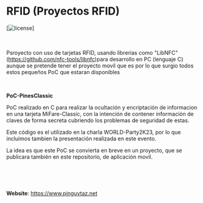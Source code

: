 # RFID  (Proyectos RFID)

[![license](https://www.pinguytaz.net/IMG_GITHUB/gplv3-with-text-84x42.png)] 
<BR><BR><BR>

Psroyecto con uso de tarjetas RFID, usando librerias como "LibNFC" (https://github.com/nfc-tools/libnfc)para desarrollo en PC (lenguaje C) aunque se pretende tener el proyecto movil que es por lo que surgio todos estos pequeños PoC que estaran disponibles

<BR>

__PoC-PinesClassic__ 

 PoC realizado en C para realizar la ocultación y encriptación de informacion en una tarjeta MiFare-Classic, con la intención de contener información de claves de forma secreta cubriendo los problemas de seguridad de estas.
  
 Este código es el utilizado en la charla WORLD-Party2K23, por lo que incluimos tambien la presentación realizada en este evento.
   
 La idea es que este PoC se convierta en breve en un proyecto, que se publicara también en este repositorio, de aplicación movil.




<br><br><br>

__Website__: <https://www.pinguytaz.net>


